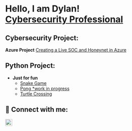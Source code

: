 <h1>Hello, I am Dylan! <br/><a href="https://www.linkedin.com/in/dylan-griffith-5a058a274">Cybersecurity Professional</a>

<h2> Cybersecurity Project:</h2>

<b>Azure Project</b>
[Creating a Live SOC and Honeynet in Azure](https://github.com/dagriffith0616/Cloud_SOC)

<h2> Python Project:</h2>

- <b>Just for fun</b>
  - [Snake Game](https://github.com/dagriffith0616/Python_is_the_Snake)
  - [Pong *work in progress](https://github.com/dagriffith0616/Pongv1)
  - [Turtle Crossing](https://github.com/dagriffith0616/Turtle_Crossing)

<h2> 🤳 Connect with me:</h2>

[<img align="left" alt="DylanGriffith | LinkedIn" width="22px" src="https://cdn.jsdelivr.net/npm/simple-icons@v3/icons/linkedin.svg" />][Linkedin]

[Linkedin]: https://www.linkedin.com/in/dylan-griffith-5a058a274


